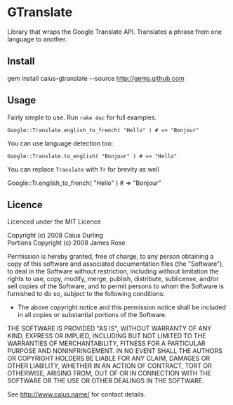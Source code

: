 # GTranslate

Library that wraps the Google Translate API. Translates a phrase from one language to another.


## Install

  gem install caius-gtranslate --source http://gems.github.com


## Usage

Fairly simple to use. Run `rake doc` for full examples.

	Google::Translate.english_to_french( "Hello" ) # => "Bonjour"

You can use language detection too:

	Google::Translate.to_english( "Bonjour" ) # => "Hello"

You can replace `Translate` with `Tr` for brevity as well

  Google::Tr.english_to_french( "Hello" ) # => "Bonjour"


## Licence

Licenced under the MIT Licence

Copyright (c) 2008 Caius Durling  
Portions Copyright (c) 2008 James Rose

Permission is hereby granted, free of charge, to any person obtaining a copy of this software and associated documentation files (the "Software"), to deal in the Software without restriction, including without limitation the rights to use, copy, modify, merge, publish, distribute, sublicense, and/or sell copies of the Software, and to permit persons to whom the Software is furnished to do so, subject to the following conditions:

* The above copyright notice and this permission notice shall be included in all copies or substantial portions of the Software.

THE SOFTWARE IS PROVIDED "AS IS", WITHOUT WARRANTY OF ANY KIND, EXPRESS OR IMPLIED, INCLUDING BUT NOT LIMITED TO THE WARRANTIES OF MERCHANTABILITY, FITNESS FOR A PARTICULAR PURPOSE AND NONINFRINGEMENT. IN NO EVENT SHALL THE AUTHORS OR COPYRIGHT HOLDERS BE LIABLE FOR ANY CLAIM, DAMAGES OR OTHER LIABILITY, WHETHER IN AN ACTION OF CONTRACT, TORT OR OTHERWISE, ARISING FROM, OUT OF OR IN CONNECTION WITH THE SOFTWARE OR THE USE OR OTHER DEALINGS IN THE SOFTWARE.

See <http://www.caius.name/> for contact details.  
